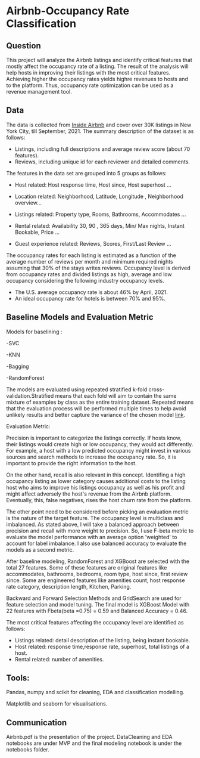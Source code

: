 # Airbnb-Occupancy Rate Classification

## Question

This project will analyze the Airbnb listings and identify critical features that mostly affect the occupancy rate of a listing. 
The result of the analysis will help hosts in improving their listings with the most critical features. 
Achieving higher the occupancy rates yields highre revenues to hosts and to the platform. 
Thus, occupancy rate optimization can be used as a revenue management tool. 

## Data

The data is collected from [Inside Airbnb](http://insideairbnb.com/about.html) and cover over 30K listings in New York City, till September, 2021. 
The summary description of the dataset is as follows:
- Listings, including full descriptions and average review score (about 70 features).
- Reviews, including unique id for each reviewer and detailed comments.

The features in the data set are grouped into 5 groups as follows:
- Host related: Host response time, Host since, Host superhost ...

- Location related: Neighborhood, Latitude, Longitude , Neighborhood overview...

- Listings related: Property type, Rooms, Bathrooms, Accommodates  ...

- Rental related: Availability 30, 90 , 365 days, Min/ Max nights, Instant Bookable, Price ...

- Guest experience related: Reviews, Scores, First/Last Review ...

The occupancy rates for each listing is estimated as a function of the average number of reviews per month and minimum required nights assuming that 30% of the stays writes reviews.
Occupancy level is derived from occupancy rates and divided listings as high, average and low occupancy considering the following industry occupancy levels.
- The U.S. average occupancy rate is about 46% by April, 2021. 
-  An ideal occupancy rate for hotels is between 70% and 95%.


## Baseline Models and Evaluation Metric
Models for baselining :

-SVC

-KNN 

-Bagging

-RandomForest

The models are evaluated using repeated stratified k-fold cross-validation.Stratified means that each fold will aim to contain the same mixture of examples by class as the entire training dataset. 
Repeated means that the evaluation process will be performed multiple times to help avoid unlikely results and better capture the variance of the chosen model
[link](https://machinelearningmastery.com/imbalanced-multiclass-classification-with-the-glass-identification-dataset/).

Evaluation Metric:

Precision is important to categorize the listings correctly. If hosts know, their listings would create high or low occupancy, they would act differently. 
For example, a host with a low predicted occupancy might invest in various sources and search methods to increase the occupancy rate. 
So, it is important to provide the right information to the host.

On the other hand, recall is also relevant in this concept. Identifing a high occupancy listing as lower category causes additional costs to the listing host who aims to improve his listings occupancy 
as well as his profit and might affect adversely the host's revenue from the Airbnb platform. Eventually, this, false negatives, rises the host churn rate from the platform.

The other point need to be considered before picking an evaluation metric is the nature of the target feature. 
The occupancy level is multiclass and imbalanced. As stated above, I will take a balanced approach between precision and recall with more weight to precision. 
So, I use F-beta metric to evaluate the model performance with an average option 'weighted' to account for label imbalance. 
I also use balanced accuracy to evaluate the models as a second metric.


After baseline modeling, RandomForest and XGBoost are selected with the total 27 features. Some of these features are original features like accommodates, bathrooms, bedrooms, room type, host since, first review since.
Some are engineered features like amenities count, host response rate category, description length, Kitchen, Parking.   

Backward and Forward Selection Methods and GridSearch are used for feature selection and model tuning. The final model is XGBoost Model with 22 features with Fbeta(beta =0.75) = 0.59 
and Balanced Accuracy = 0.46. 

The most critical features affecting the occupancy level are identified as follows:
- Listings related: detail description of the listing, being instant bookable.
- Host related: response time,response rate, superhost, total listings of a host.
- Rental related: number of amenities. 

## Tools:
Pandas, numpy and scikit for cleaning, EDA and classification modelling.

Matplotlib and seaborn for visualisations.

## Communication

Airbnb.pdf is the presentation of the project. DataCleaning and EDA notebooks are under MVP and the final modeling notebook is under the notebooks folder. 
